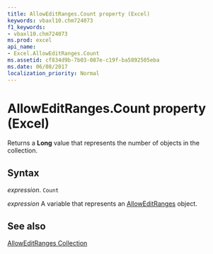 ```yaml
---
title: AllowEditRanges.Count property (Excel)
keywords: vbaxl10.chm724073
f1_keywords:
- vbaxl10.chm724073
ms.prod: excel
api_name:
- Excel.AllowEditRanges.Count
ms.assetid: cf834d9b-7b03-087e-c19f-ba5892505eba
ms.date: 06/08/2017
localization_priority: Normal
---
```



# AllowEditRanges.Count property (Excel)

Returns a  **Long** value that represents the number of objects in the collection.


## Syntax

_expression_. `Count`

_expression_ A variable that represents an [AllowEditRanges](Excel.AllowEditRanges.md) object.


## See also


[AllowEditRanges Collection](Excel.AllowEditRanges.md)

